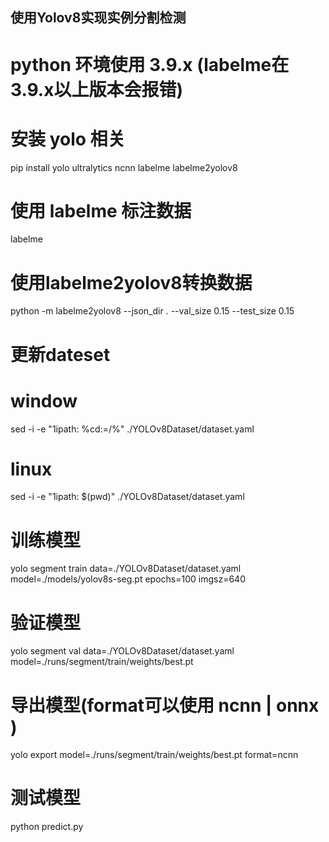 使用Yolov8实现实例分割检测
---

# python 环境使用 3.9.x (labelme在3.9.x以上版本会报错)
# 安装 yolo 相关
pip install yolo ultralytics ncnn labelme labelme2yolov8

# 使用 labelme 标注数据
labelme

# 使用labelme2yolov8转换数据
python -m labelme2yolov8 --json_dir . --val_size 0.15 --test_size 0.15

# 更新dateset
# window
sed -i -e "1ipath: %cd:\=/%" ./YOLOv8Dataset/dataset.yaml
# linux
sed -i -e "1ipath: $(pwd)" ./YOLOv8Dataset/dataset.yaml

# 训练模型
yolo segment train data=./YOLOv8Dataset/dataset.yaml model=./models/yolov8s-seg.pt epochs=100 imgsz=640

# 验证模型
yolo segment val data=./YOLOv8Dataset/dataset.yaml model=./runs/segment/train/weights/best.pt

# 导出模型(format可以使用 ncnn | onnx )
yolo export model=./runs/segment/train/weights/best.pt format=ncnn

# 测试模型
python predict.py